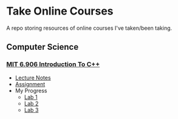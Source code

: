 # Take Online Courses

A repo storing resources of online courses I've taken/been taking.

## Computer Science

### [MIT 6.906 Introduction To C++](https://ocw.mit.edu/courses/6-096-introduction-to-c-january-iap-2011/)

- [Lecture Notes](./MIT_6.906_Introduction_To_C++/Lecture_Notes/)
- [Assignment](./MIT_6.906_Introduction_To_C++/Assignments/)
- My Progress
  - [Lab 1](./MIT_6.906_Introduction_To_C++/My_Progress/Lab_1_Ans.md)
  - [Lab 2](./MIT_6.906_Introduction_To_C++/My_Progress/Lab_2_Ans.md)
  - [Lab 3](./MIT_6.906_Introduction_To_C++/My_Progress/Lab_3_Ans.md)